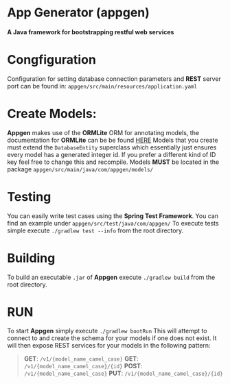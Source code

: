 # **App Generator** (appgen)

#### A Java framework for bootstrapping restful web services 

# Congfiguration
Configuration for setting database connection parameters and **REST** server port can be found in:
`appgen/src/main/resources/application.yaml`

# Create Models:
**Appgen** makes use of the **ORMLite** ORM for annotating models, the documentation for **ORMLite** can be be found [HERE](https://ormlite.com/javadoc/ormlite-core/doc-files/ormlite.html)
Models that you create must extend the `DatabaseEntity` superclass which essentially just ensures every model has a generated integer id. If you prefer a different kind of ID key feel free to change this and recompile.
Models **MUST** be located in the package `appgen/src/main/java/com/appgen/models/`

# Testing
You can easily write test cases using the **Spring Test Framework**. You can find an example under `appgen/src/test/java/com/appgen/`
To execute tests simple execute `./gradlew test --info` from the root directory.

# Building
To build an executable `.jar` of **Appgen** execute `./gradlew build` from the root directory.

# RUN
To start **Appgen** simply execute `./gradlew bootRun`
This will attempt to connect to and create the schema for your models if one does not exist. It will then expose REST services for your models in the following pattern:
> **GET**: `/v1/{model_name_camel_case}`
> **GET**: `/v1/{model_name_camel_case}/{id}`
> **POST**: `/v1/{model_name_camel_case}`
> **PUT**: `/v1/{model_name_camel_case}/{id}`
